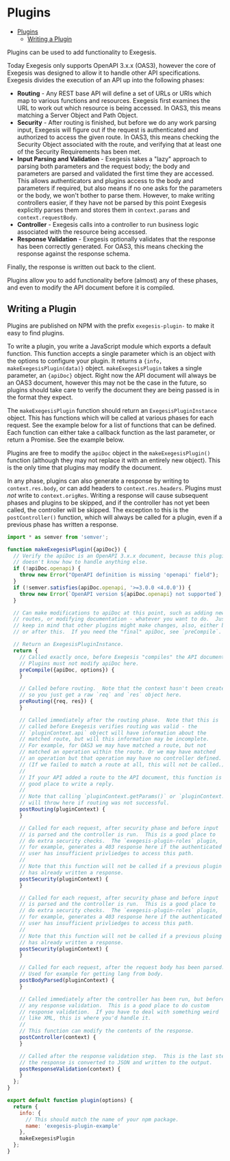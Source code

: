 # Plugins

<!-- markdownlint-disable MD007 -->
<!-- TOC depthFrom:2 -->

- [Plugins](#plugins)
  - [Writing a Plugin](#writing-a-plugin)

<!-- /TOC -->
<!-- markdownlint-enable MD007 -->

Plugins can be used to add functionality to Exegesis.

Today Exegesis only supports OpenAPI 3.x.x (OAS3), however the core of Exegesis
was designed to allow it to handle other API specifications. Exegesis
divides the execution of an API up into the following phases:

- **Routing** - Any REST base API will define a set of URLs or URIs which map to
  various functions and resources. Exegesis first examines the URL to work out
  which resource is being accessed. In OAS3, this means matching a Server
  Object and Path Object.
- **Security** - After routing is finished, but before we do any work parsing input,
  Exegesis will figure out if the request is authenticated and authorized to
  access the given route. In OAS3, this means checking the Security Object
  associated with the route, and verifying that at least one of the Security
  Requirements has been met.
- **Input Parsing and Validation** - Exegesis takes a "lazy" approach to parsing
  both parameters and the request body; the body and parameters are parsed
  and validated the first time they are accessed. This allows authenticators
  and plugins access to the body and parameters if required, but also means
  if no one asks for the parameters or the body, we won't bother to parse
  them. However, to make writing controllers easier, if they have not be parsed
  by this point Exegesis explicitly parses them and stores them in
  `context.params` and `context.requestBody`.
- **Controller** - Exegesis calls into a controller to run business logic
  associated with the resource being accessed.
- **Response Validation** - Exegesis optionally validates that the response
  has been correctly generated. For OAS3, this means checking the response
  against the response schema.

Finally, the response is written out back to the client.

Plugins allow you to add functionality before (almost) any of these phases,
and even to modify the API document before it is compiled.

## Writing a Plugin

Plugins are published on NPM with the prefix `exegesis-plugin-` to make it
easy to find plugins.

To write a plugin, you write a JavaScript module which exports a default function.
This function accepts a single parameter which is an object with the options to
configure your plugin. It returns a `{info, makeExegesisPlugin(data)}` object.
`makeExegesisPlugin` takes a single parameter, an `{apiDoc}` object. Right now
the API document will always be an OAS3 document, however this may not be the
case in the future, so plugins should take care to verify the document they are
being passed is in the format they expect.

The `makeExegesisPlugin` function should return an `ExegesisPluginInstance`
object. This has functions which will be called at various phases for each
request. See the example below for a list of functions that can be defined.
Each function can either take a callback function as the last parameter, or
return a Promise. See the example below.

Plugins are free to modify the `apiDoc` object in the `makeExegesisPlugin()`
function (although they may not replace it with an entirely new object). This
is the only time that plugins may modify the document.

In any phase, plugins can also generate a response by writing to
`context.res.body`, or can add headers to `context.res.headers`. Plugins must
_not_ write to `context.origRes`. Writing a response will cause subsequent
phases and plugins to be skipped, and if the controller has not yet been called,
the controller will be skipped. The exception to this is the `postController()`
function, which will always be called for a plugin, even if a previous phase has
written a response.

```js
import * as semver from 'semver';

function makeExegesisPlugin({apiDoc}) {
  // Verify the apiDoc is an OpenAPI 3.x.x document, because this plugin
  // doesn't know how to handle anything else.
  if (!apiDoc.openapi) {
    throw new Error("OpenAPI definition is missing 'openapi' field");
  }
  if (!semver.satisfies(apiDoc.openapi, '>=3.0.0 <4.0.0')) {
    throw new Error(`OpenAPI version ${apiDoc.openapi} not supported`);
  }

  // Can make modifications to apiDoc at this point, such as adding new
  // routes, or modifying documentation - whatever you want to do.  Just
  // keep in mind that other plugins might make changes, also, either before
  // or after this.  If you need the "final" apiDoc, see `preCompile`.

  // Return an ExegesisPluginInstance.
  return {
    // Called exactly once, before Exegesis "compiles" the API document.
    // Plugins must not modify apiDoc here.
    preCompile({apiDoc, options}) {
    }

    // Called before routing.  Note that the context hasn't been created yet,
    // so you just get a raw `req` and `res` object here.
    preRouting({req, res}) {
    }

    // Called immediately after the routing phase.  Note that this is
    // called before Exegesis verifies routing was valid - the
    // `pluginContext.api` object will have information about the
    // matched route, but will this information may be incomplete.
    // For example, for OAS3 we may have matched a route, but not
    // matched an operation within the route. Or we may have matched
    // an operation but that operation may have no controller defined.
    // (If we failed to match a route at all, this will not be called.)
    //
    // If your API added a route to the API document, this function is a
    // good place to write a reply.
    //
    // Note that calling `pluginContext.getParams()` or `pluginContext.getRequestBody()`
    // will throw here if routing was not successful.
    postRouting(pluginContext) {
    }

    // Called for each request, after security phase and before input
    // is parsed and the controller is run.  This is a good place to
    // do extra security checks.  The `exegesis-plugin-roles` plugin,
    // for example, generates a 403 response here if the authenticated
    // user has insufficient privliedges to access this path.
    //
    // Note that this function will not be called if a previous plugin
    // has already written a response.
    postSecurity(pluginContext) {
    }

    // Called for each request, after security phase and before input
    // is parsed and the controller is run.  This is a good place to
    // do extra security checks.  The `exegesis-plugin-roles` plugin,
    // for example, generates a 403 response here if the authenticated
    // user has insufficient privliedges to access this path.
    //
    // Note that this function will not be called if a previous pluing
    // has already written a response.
    postSecurity(pluginContext) {
    }

    // Called for each request, after the request body has been parsed.
    // Used for example for getting lang from body.
    postBodyParsed(pluginContext) {
    }

    // Called immediately after the controller has been run, but before
    // any response validation.  This is a good place to do custom
    // response validation.  If you have to deal with something weird
    // like XML, this is where you'd handle it.
    //
    // This function can modify the contents of the response.
    postController(context) {
    }

    // Called after the response validation step.  This is the last step before
    // the response is converted to JSON and written to the output.
    postResponseValidation(context) {
    }
  };
}

export default function plugin(options) {
  return {
    info: {
      // This should match the name of your npm package.
      name: 'exegesis-plugin-example'
    },
    makeExegesisPlugin
  };
}
```
